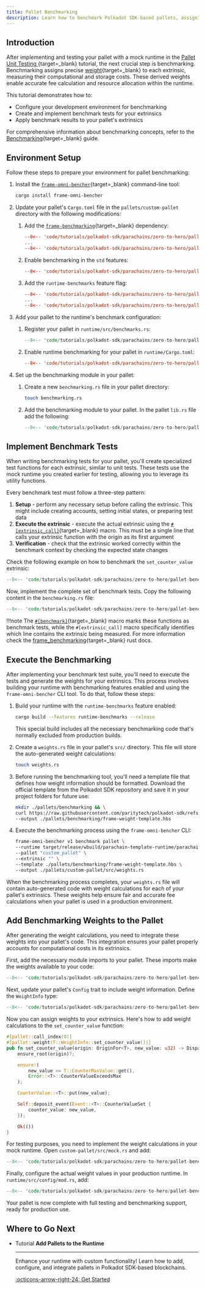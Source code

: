 ```yaml
---
title: Pallet Benchmarking
description: Learn how to benchmark Polkadot SDK-based pallets, assigning precise weights to extrinsics for accurate fee calculation and runtime optimization.
---
```


## Introduction

After implementing and testing your pallet with a mock runtime in the [Pallet Unit Testing
](/tutorials/polkadot-sdk/parachains/zero-to-hero/pallet-unit-testing/){target=\_blank} tutorial, the next crucial step is benchmarking. Benchmarking assigns precise [weight](/polkadot-protocol/glossary/#weight){target=\_blank} to each extrinsic, measuring their computational and storage costs. These derived weights enable accurate fee calculation and resource allocation within the runtime.

This tutorial demonstrates how to:

- Configure your development environment for benchmarking
- Create and implement benchmark tests for your extrinsics
- Apply benchmark results to your pallet's extrinsics

For comprehensive information about benchmarking concepts, refer to the [Benchmarking](/develop/parachains/testing/benchmarking/){target=\_blank} guide.

## Environment Setup

Follow these steps to prepare your environment for pallet benchmarking:

1. Install the [`frame-omni-bencher`](https://crates.io/crates/frame-omni-bencher){target=\_blank} command-line tool:
    
    ```bash
    cargo install frame-omni-bencher
    ```

2. Update your pallet's `Cargo.toml` file in the `pallets/custom-pallet` directory with the following modifications:
    1. Add the [`frame-benchmarking`](https://docs.rs/frame-benchmarking/latest/frame_benchmarking/){target=\_blank} dependency:
    
        ```toml hl_lines="3"
        --8<-- 'code/tutorials/polkadot-sdk/parachains/zero-to-hero/pallet-benchmarking/pallet-cargo.toml:10:10'
        ...
        --8<-- 'code/tutorials/polkadot-sdk/parachains/zero-to-hero/pallet-benchmarking/pallet-cargo.toml:15:15'
        ```

    2. Enable benchmarking in the `std` features:
        ```toml hl_lines="6"
        --8<-- 'code/tutorials/polkadot-sdk/parachains/zero-to-hero/pallet-benchmarking/pallet-cargo.toml:24:30'
        ```

    3. Add the `runtime-benchmarks` feature flag:
        ```toml hl_lines="3-8"
        --8<-- 'code/tutorials/polkadot-sdk/parachains/zero-to-hero/pallet-benchmarking/pallet-cargo.toml:22:22'
        ...
        --8<-- 'code/tutorials/polkadot-sdk/parachains/zero-to-hero/pallet-benchmarking/pallet-cargo.toml:31:36'
        ```

3. Add your pallet to the runtime's benchmark configuration:
    1.  Register your pallet in `runtime/src/benchmarks.rs`:
        ```rust hl_lines="11"
        --8<-- 'code/tutorials/polkadot-sdk/parachains/zero-to-hero/pallet-benchmarking/benchmarks.rs:26:37'
        ```

    2. Enable runtime benchmarking for your pallet in `runtime/Cargo.toml`:
        ```toml hl_lines="25"
        --8<-- 'code/tutorials/polkadot-sdk/parachains/zero-to-hero/pallet-benchmarking/runtime-cargo.toml:136:161'
        ```

4. Set up the benchmarking module in your pallet:
    1. Create a new `benchmarking.rs` file in your pallet directory:
        ```bash
        touch benchmarking.rs
        ```

    2. Add the benchmarking module to your pallet. In the pallet `lib.rs` file add the following:
        ```rust hl_lines="9-10"
        --8<-- 'code/tutorials/polkadot-sdk/parachains/zero-to-hero/pallet-benchmarking/lib.rs:1:12'
        ```

## Implement Benchmark Tests

When writing benchmarking tests for your pallet, you'll create specialized test functions for each extrinsic, similar to unit tests. These tests use the mock runtime you created earlier for testing, allowing you to leverage its utility functions.

Every benchmark test must follow a three-step pattern:

1. **Setup** - perform any necessary setup before calling the extrinsic. This might include creating accounts, setting initial states, or preparing test data
2. **Execute the extrinsic** - execute the actual extrinsic using the [`#[extrinsic_call]`](https://paritytech.github.io/polkadot-sdk/master/frame_benchmarking/v2/attr.extrinsic_call.html){target=\_blank} macro. This must be a single line that calls your extrinsic function with the origin as its first argument
3. **Verification** - check that the extrinsic worked correctly within the benchmark context by checking the expected state changes

Check the following example on how to benchmark the `set_counter_value` extrinsic:

```rust
--8<-- 'code/tutorials/polkadot-sdk/parachains/zero-to-hero/pallet-benchmarking/benchmarking.rs:15:23'
```

Now, implement the complete set of benchmark tests. Copy the following content in the `benchmarking.rs` file:

```rust
--8<-- 'code/tutorials/polkadot-sdk/parachains/zero-to-hero/pallet-benchmarking/benchmarking.rs'
```

!!!note
    The [`#[benchmark]`](https://paritytech.github.io/polkadot-sdk/master/frame_benchmarking/v2/attr.benchmark.html){target=\_blank} macro marks these functions as benchmark tests, while the `#[extrinsic_call]` macro specifically identifies which line contains the extrinsic being measured. For more information check the [frame_benchmarking](https://paritytech.github.io/polkadot-sdk/master/frame_benchmarking/v2/index.html){target=\_blank} rust docs.

## Execute the Benchmarking

After implementing your benchmark test suite, you'll need to execute the tests and generate the weights for your extrinsics. This process involves building your runtime with benchmarking features enabled and using the `frame-omni-bencher` CLI tool. To do that, follow these steps:

1. Build your runtime with the `runtime-benchmarks` feature enabled:

    ```bash
    cargo build --features runtime-benchmarks --release
    ```

    This special build includes all the necessary benchmarking code that's normally excluded from production builds.

2. Create a `weights.rs` file in your pallet's `src/` directory. This file will store the auto-generated weight calculations:

    ```bash
    touch weights.rs
    ```

3. Before running the benchmarking tool, you'll need a template file that defines how weight information should be formatted. Download the official template from the Polkadot SDK repository and save it in your project folders for future use:

    ```bash
    mkdir ./pallets/benchmarking && \
    curl https://raw.githubusercontent.com/paritytech/polkadot-sdk/refs/tags/polkadot-stable2412/substrate/.maintain/frame-weight-template.hbs \
    --output ./pallets/benchmarking/frame-weight-template.hbs
    ```

4. Execute the benchmarking process using the `frame-omni-bencher` CLI:

    ```bash
    frame-omni-bencher v1 benchmark pallet \
    --runtime target/release/wbuild/parachain-template-runtime/parachain_template_runtime.compact.compressed.wasm \
    --pallet "custom_pallet" \
    --extrinsic "" \
    --template ./pallets/benchmarking/frame-weight-template.hbs \
    --output ./pallets/custom-pallet/src/weights.rs
    ```

When the benchmarking process completes, your `weights.rs` file will contain auto-generated code with weight calculations for each of your pallet's extrinsics. These weights help ensure fair and accurate fee calculations when your pallet is used in a production environment.

## Add Benchmarking Weights to the Pallet

After generating the weight calculations, you need to integrate these weights into your pallet's code. This integration ensures your pallet properly accounts for computational costs in its extrinsics.

First, add the necessary module imports to your pallet. These imports make the weights available to your code:

```rust hl_lines="4-5"
--8<-- 'code/tutorials/polkadot-sdk/parachains/zero-to-hero/pallet-benchmarking/lib.rs:11:15'
```

Next, update your pallet's `Config` trait to include weight information. Define the `WeightInfo` type:

```rust hl_lines="11-12"
--8<-- 'code/tutorials/polkadot-sdk/parachains/zero-to-hero/pallet-benchmarking/lib.rs:26:38'
```

Now you can assign weights to your extrinsics. Here's how to add weight calculations to the `set_counter_value` function:

```rust hl_lines="2"
#[pallet::call_index(0)]
#[pallet::weight(T::WeightInfo::set_counter_value())]
pub fn set_counter_value(origin: OriginFor<T>, new_value: u32) -> DispatchResult {
    ensure_root(origin)?;

    ensure!(
        new_value <= T::CounterMaxValue::get(),
        Error::<T>::CounterValueExceedsMax
    );

    CounterValue::<T>::put(new_value);

    Self::deposit_event(Event::<T>::CounterValueSet {
        counter_value: new_value,
    });

    Ok(())
}
```

For testing purposes, you need to implement the weight calculations in your mock runtime. Open `custom-pallet/src/mock.rs` and add:

```rust hl_lines="4"
--8<-- 'code/tutorials/polkadot-sdk/parachains/zero-to-hero/pallet-benchmarking/mock.rs:41:45'
```

Finally, configure the actual weight values in your production runtime. In `runtime/src/config/mod.rs`, add:

```rust hl_lines="5"
--8<-- 'code/tutorials/polkadot-sdk/parachains/zero-to-hero/pallet-benchmarking/mod.rs:327:332'
```

Your pallet is now complete with full testing and benchmarking support, ready for production use.

## Where to Go Next

<div class="grid cards" markdown>

-   <span class="badge tutorial">Tutorial</span> __Add Pallets to the Runtime__

    ---

    Enhance your runtime with custom functionality! Learn how to add, configure, and integrate pallets in Polkadot SDK-based blockchains.

    [:octicons-arrow-right-24: Get Started](/tutorials/polkadot-sdk/parachains/zero-to-hero/add-pallets-to-runtime/)

</div>